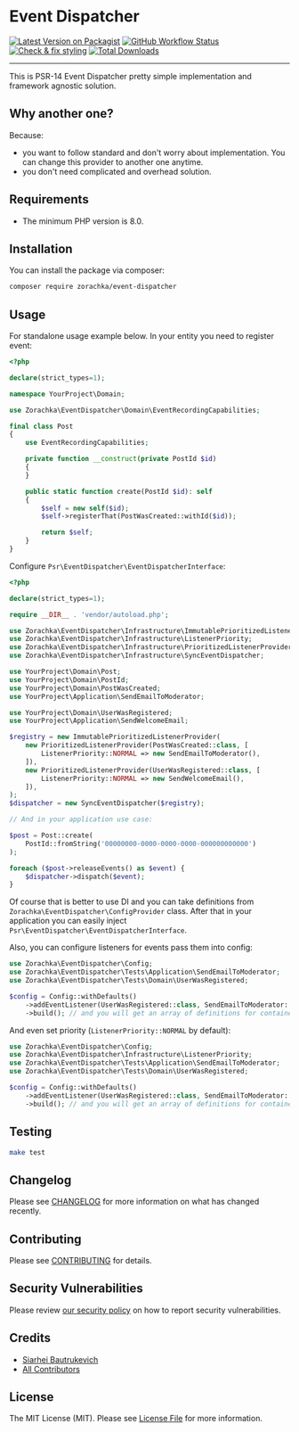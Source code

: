 # Event Dispatcher

[![Latest Version on Packagist](https://img.shields.io/packagist/v/zorachka/event-dispatcher.svg?style=flat-square)](https://packagist.org/packages/zorachka/event-dispatcher)
[![GitHub Workflow Status](https://img.shields.io/github/workflow/status/zorachka/event-dispatcher/run-tests?label=tests)](https://github.com/zorachka/event-dispatcher/actions/workflows/run-tests.yml)
[![Check & fix styling](https://github.com/zorachka/event-dispatcher/workflows/Check%20&%20fix%20styling/badge.svg)](https://github.com/zorachka/event-dispatcher/actions/workflows/php-cs-fixer.yml)
[![Total Downloads](https://img.shields.io/packagist/dt/zorachka/event-dispatcher.svg?style=flat-square)](https://packagist.org/packages/zorachka/event-dispatcher)

---

This is PSR-14 Event Dispatcher pretty simple implementation and framework agnostic solution.

## Why another one?

Because: 
- you want to follow standard and don't worry about implementation. You 
can change this provider to another one anytime. 
- you don't need complicated and overhead solution.

## Requirements

- The minimum PHP version is 8.0.

## Installation

You can install the package via composer:

```bash
composer require zorachka/event-dispatcher
```

## Usage

For standalone usage example below. In your entity you need to register event:

```php
<?php

declare(strict_types=1);

namespace YourProject\Domain;

use Zorachka\EventDispatcher\Domain\EventRecordingCapabilities;

final class Post
{
    use EventRecordingCapabilities;

    private function __construct(private PostId $id)
    {
    }

    public static function create(PostId $id): self
    {
        $self = new self($id);
        $self->registerThat(PostWasCreated::withId($id));

        return $self;
    }
}

```

Configure `Psr\EventDispatcher\EventDispatcherInterface`:

```php
<?php

declare(strict_types=1);

require __DIR__ . 'vendor/autoload.php';

use Zorachka\EventDispatcher\Infrastructure\ImmutablePrioritizedListenerProvider;
use Zorachka\EventDispatcher\Infrastructure\ListenerPriority;
use Zorachka\EventDispatcher\Infrastructure\PrioritizedListenerProvider;
use Zorachka\EventDispatcher\Infrastructure\SyncEventDispatcher;

use YourProject\Domain\Post;
use YourProject\Domain\PostId;
use YourProject\Domain\PostWasCreated;
use YourProject\Application\SendEmailToModerator;

use YourProject\Domain\UserWasRegistered;
use YourProject\Application\SendWelcomeEmail;

$registry = new ImmutablePrioritizedListenerProvider(
    new PrioritizedListenerProvider(PostWasCreated::class, [
        ListenerPriority::NORMAL => new SendEmailToModerator(),
    ]),
    new PrioritizedListenerProvider(UserWasRegistered::class, [
        ListenerPriority::NORMAL => new SendWelcomeEmail(), 
    ]),
);
$dispatcher = new SyncEventDispatcher($registry);

// And in your application use case:

$post = Post::create(
    PostId::fromString('00000000-0000-0000-0000-000000000000')
);

foreach ($post->releaseEvents() as $event) {
    $dispatcher->dispatch($event);
}

```

Of course that is better to use DI and you can take 
definitions from `Zorachka\EventDispatcher\ConfigProvider` class. 
After that in your application you can easily inject `Psr\EventDispatcher\EventDispatcherInterface`.

Also, you can configure listeners for events pass them into config:

```php
use Zorachka\EventDispatcher\Config;
use Zorachka\EventDispatcher\Tests\Application\SendEmailToModerator;
use Zorachka\EventDispatcher\Tests\Domain\UserWasRegistered;

$config = Config::withDefaults()
    ->addEventListener(UserWasRegistered::class, SendEmailToModerator::class)
    ->build(); // and you will get an array of definitions for container

```

And even set priority (`ListenerPriority::NORMAL` by default):

```php
use Zorachka\EventDispatcher\Config;
use Zorachka\EventDispatcher\Infrastructure\ListenerPriority;
use Zorachka\EventDispatcher\Tests\Application\SendEmailToModerator;
use Zorachka\EventDispatcher\Tests\Domain\UserWasRegistered;

$config = Config::withDefaults()
    ->addEventListener(UserWasRegistered::class, SendEmailToModerator::class, ListenerPriority::HIGH)
    ->build(); // and you will get an array of definitions for container

```

## Testing

```bash
make test
```

## Changelog

Please see [CHANGELOG](CHANGELOG.md) for more information on what has changed recently.

## Contributing

Please see [CONTRIBUTING](.github/CONTRIBUTING.md) for details.

## Security Vulnerabilities

Please review [our security policy](../../security/policy) on how to report security vulnerabilities.

## Credits

- [Siarhei Bautrukevich](https://github.com/bautrukevich)
- [All Contributors](../../contributors)

## License

The MIT License (MIT). Please see [License File](LICENSE.md) for more information.
